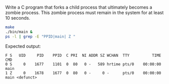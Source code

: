 Write a C program that forks a child process that ultimately becomes a zombie process. This zombie process must remain in the system for at least 10 seconds.

```sh
make
./bin/main &
ps -l | grep -E "PPID|main| Z "
```

Expected output:

```
F S   UID     PID    PPID  C PRI  NI ADDR SZ WCHAN  TTY          TIME CMD
0 S     0    1677    1101  0  80   0 -   589 hrtime pts/0    00:00:00 main
1 Z     0    1678    1677  0  80   0 -     0 -      pts/0    00:00:00 main <defunct>
```
